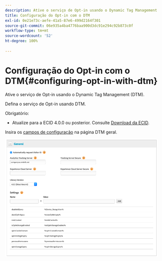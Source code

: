 ```yaml
---
description: Ative o serviço de Opt-in usando o Dynamic Tag Management (DTM).
title: Configuração do Opt-in com o DTM
exl-id: 0e21e73c-aefe-41a5-87e6-499d2164f301
source-git-commit: 06e935a4ba4776baa900d3dc91e294c92b873c0f
workflow-type: tm+mt
source-wordcount: '52'
ht-degree: 100%

---
```


# Configuração do Opt-in com o DTM{#configuring-opt-in-with-dtm}

Ative o serviço de Opt-in usando o Dynamic Tag Management (DTM).

Defina o serviço de Opt-in usando DTM.

Obrigatório:

* Atualize para a ECID 4.0.0 ou posterior. Consulte [Download da ECID](https://github.com/Adobe-Marketing-Cloud/id-service/releases).

Insira os [campos de configuração](/help/implementation-guides/opt-in-service/api.md) na página DTM geral.

![](assets/DTM-example.png)
